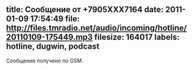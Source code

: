 title: Сообщение от +7905XXX7164
date: 2011-01-09 17:54:49
file: http://files.tmradio.net/audio/incoming/hotline/20110109-175449.mp3
filesize: 164017
labels: hotline, dugwin, podcast
---
Сообщение получено по GSM.
